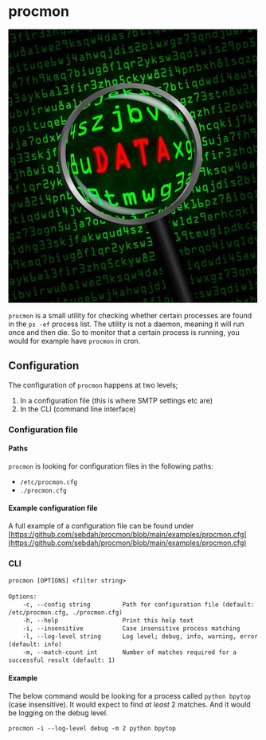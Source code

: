# procmon

<img src="https://github.com/sebdah/procmon/blob/main/images/process-list.jpg?raw=true">

`procmon` is a small utility for checking whether certain processes are found in the `ps -ef` process list. The utility is not a daemon, meaning it will run once and then die. So to monitor that a certain process is running, you would for example have `procmon` in cron.

## Configuration

The configuration of `procmon` happens at two levels; 

1. In a configuration file (this is where SMTP settings etc are)
2. In the CLI (command line interface)

### Configuration file

#### Paths

`procmon` is looking for configuration files in the following paths:

- `/etc/procmon.cfg`
- `./procmon.cfg`

#### Example configuration file

A full example of a configuration file can be found under [https://github.com/sebdah/procmon/blob/main/examples/procmon.cfg](https://github.com/sebdah/procmon/blob/main/examples/procmon.cfg)

### CLI

    procmon [OPTIONS] <filter string>

    Options:
        -c, --config string         Path for configuration file (default: /etc/procmon.cfg, ./procmon.cfg)
        -h, --help                  Print this help text
        -i, --insensitive           Case insensitive process matching
        -l, --log-level string      Log level; debug, info, warning, error (default: info)
        -m, --match-count int       Number of matches required for a successful result (default: 1)   

#### Example

The below command would be looking for a process called `python bpytop` (case insensitive). It would expect to find _at least_ 2 matches. And it would be logging on the debug level.

    procmon -i --log-level debug -m 2 python bpytop
